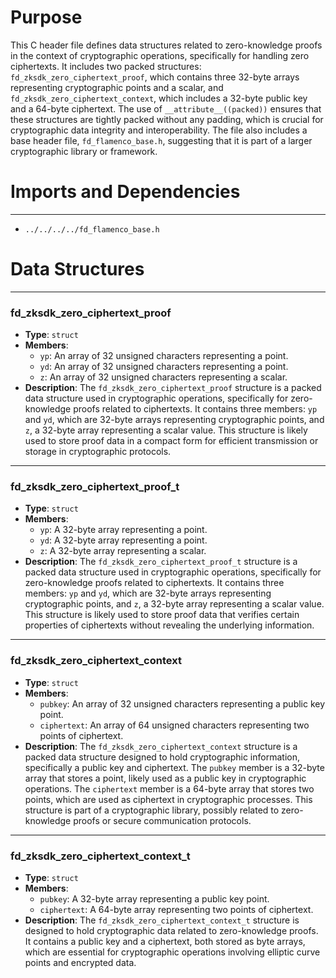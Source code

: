 # Purpose
This C header file defines data structures related to zero-knowledge proofs in the context of cryptographic operations, specifically for handling zero ciphertexts. It includes two packed structures: `fd_zksdk_zero_ciphertext_proof`, which contains three 32-byte arrays representing cryptographic points and a scalar, and `fd_zksdk_zero_ciphertext_context`, which includes a 32-byte public key and a 64-byte ciphertext. The use of `__attribute__((packed))` ensures that these structures are tightly packed without any padding, which is crucial for cryptographic data integrity and interoperability. The file also includes a base header file, `fd_flamenco_base.h`, suggesting that it is part of a larger cryptographic library or framework.
# Imports and Dependencies

---
- `../../../../fd_flamenco_base.h`


# Data Structures

---
### fd\_zksdk\_zero\_ciphertext\_proof
- **Type**: `struct`
- **Members**:
    - `yp`: An array of 32 unsigned characters representing a point.
    - `yd`: An array of 32 unsigned characters representing a point.
    - `z`: An array of 32 unsigned characters representing a scalar.
- **Description**: The `fd_zksdk_zero_ciphertext_proof` structure is a packed data structure used in cryptographic operations, specifically for zero-knowledge proofs related to ciphertexts. It contains three members: `yp` and `yd`, which are 32-byte arrays representing cryptographic points, and `z`, a 32-byte array representing a scalar value. This structure is likely used to store proof data in a compact form for efficient transmission or storage in cryptographic protocols.


---
### fd\_zksdk\_zero\_ciphertext\_proof\_t
- **Type**: `struct`
- **Members**:
    - `yp`: A 32-byte array representing a point.
    - `yd`: A 32-byte array representing a point.
    - `z`: A 32-byte array representing a scalar.
- **Description**: The `fd_zksdk_zero_ciphertext_proof_t` structure is a packed data structure used in cryptographic operations, specifically for zero-knowledge proofs related to ciphertexts. It contains three members: `yp` and `yd`, which are 32-byte arrays representing cryptographic points, and `z`, a 32-byte array representing a scalar value. This structure is likely used to store proof data that verifies certain properties of ciphertexts without revealing the underlying information.


---
### fd\_zksdk\_zero\_ciphertext\_context
- **Type**: `struct`
- **Members**:
    - `pubkey`: An array of 32 unsigned characters representing a public key point.
    - `ciphertext`: An array of 64 unsigned characters representing two points of ciphertext.
- **Description**: The `fd_zksdk_zero_ciphertext_context` structure is a packed data structure designed to hold cryptographic information, specifically a public key and ciphertext. The `pubkey` member is a 32-byte array that stores a point, likely used as a public key in cryptographic operations. The `ciphertext` member is a 64-byte array that stores two points, which are used as ciphertext in cryptographic processes. This structure is part of a cryptographic library, possibly related to zero-knowledge proofs or secure communication protocols.


---
### fd\_zksdk\_zero\_ciphertext\_context\_t
- **Type**: `struct`
- **Members**:
    - `pubkey`: A 32-byte array representing a public key point.
    - `ciphertext`: A 64-byte array representing two points of ciphertext.
- **Description**: The `fd_zksdk_zero_ciphertext_context_t` structure is designed to hold cryptographic data related to zero-knowledge proofs. It contains a public key and a ciphertext, both stored as byte arrays, which are essential for cryptographic operations involving elliptic curve points and encrypted data.


